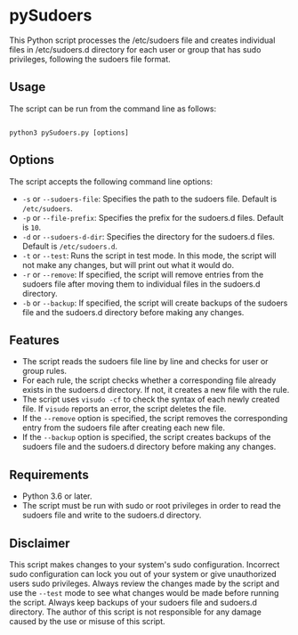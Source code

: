 # pySudoers

<p>This Python script processes the /etc/sudoers file and creates individual files in /etc/sudoers.d directory for each user or group that has sudo privileges, following the sudoers file format.</p>

<h2>Usage</h2>

<p>The script can be run from the command line as follows:</p>

<pre><code>
python3 pySudoers.py [options]
</code></pre>

<h2>Options</h2>

<p>The script accepts the following command line options:</p>
<ul>
<li><code>-s</code> or <code>--sudoers-file</code>: Specifies the path to the sudoers file. Default is <code>/etc/sudoers</code>.</li>

<li><code>-p</code> or <code>--file-prefix</code>: Specifies the prefix for the sudoers.d files. Default is <code>10</code>.</li>

<li><code>-d</code> or <code>--sudoers-d-dir</code>: Specifies the directory for the sudoers.d files. Default is <code>/etc/sudoers.d</code>.</li>

<li><code>-t</code> or <code>--test</code>: Runs the script in test mode. In this mode, the script will not make any changes, but will print out what it would do.</li>

<li><code>-r</code> or <code>--remove</code>: If specified, the script will remove entries from the sudoers file after moving them to individual files in the sudoers.d directory.</li>

<li><code>-b</code> or <code>--backup</code>: If specified, the script will create backups of the sudoers file and the sudoers.d directory before making any changes.</li>
</ul>

<h2>Features</h2>

<ul>
<li>The script reads the sudoers file line by line and checks for user or group rules.</li>

<li>For each rule, the script checks whether a corresponding file already exists in the sudoers.d directory. If not, it creates a new file with the rule.</li>

<li>The script uses <code>visudo -cf</code> to check the syntax of each newly created file. If <code>visudo</code> reports an error, the script deletes the file.</li>

<li>If the <code>--remove</code> option is specified, the script removes the corresponding entry from the sudoers file after creating each new file.</li>

<li>If the <code>--backup</code> option is specified, the script creates backups of the sudoers file and the sudoers.d directory before making any changes.</li>
</ul>

<h2>Requirements</h2>

<ul>
<li>Python 3.6 or later.</li>

<li>The script must be run with sudo or root privileges in order to read the sudoers file and write to the sudoers.d directory.</li>
</ul>

<h2>Disclaimer</h2>

<p>This script makes changes to your system's sudo configuration. Incorrect sudo configuration can lock you out of your system or give unauthorized users sudo privileges. Always review the changes made by the script and use the <code>--test</code> mode to see what changes would be made before running the script. Always keep backups of your sudoers file and sudoers.d directory. The author of this script is not responsible for any damage caused by the use or misuse of this script.</p>
